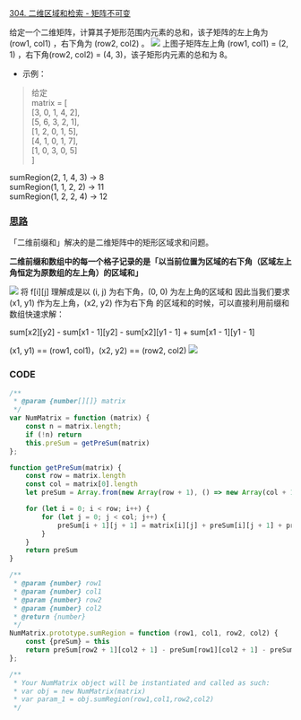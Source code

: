 [304. 二维区域和检索 - 矩阵不可变](https://leetcode-cn.com/problems/range-sum-query-2d-immutable/)

给定一个二维矩阵，计算其子矩形范围内元素的总和，该子矩阵的左上角为 (row1, col1) ，右下角为 (row2, col2) 。
![](https://assets.leetcode-cn.com/aliyun-lc-upload/images/304.png)
上图子矩阵左上角 (row1, col1) = (2, 1) ，右下角(row2, col2) = (4, 3)，该子矩形内元素的总和为 8。

- 示例：

> 给定   
> matrix = [  
    [3, 0, 1, 4, 2],  
    [5, 6, 3, 2, 1],  
    [1, 2, 0, 1, 5],  
    [4, 1, 0, 1, 7],  
    [1, 0, 3, 0, 5]  
]

sumRegion(2, 1, 4, 3) -> 8  
sumRegion(1, 1, 2, 2) -> 11  
sumRegion(1, 2, 2, 4) -> 12  

### [思路](https://leetcode-cn.com/problems/range-sum-query-2d-immutable/solution/xia-ci-ru-he-zai-30-miao-nei-zuo-chu-lai-ptlo/)
「二维前缀和」解决的是二维矩阵中的矩形区域求和问题。

**二维前缀和数组中的每一个格子记录的是「以当前位置为区域的右下角（区域左上角恒定为原数组的左上角）的区域和」**

![](https://pic.leetcode-cn.com/1614650837-SAIiWg-1.png)
将 f[i][j] 理解成是以 (i, j) 为右下角，(0, 0) 为左上角的区域和
因此当我们要求 (x1, y1) 作为左上角，(x2, y2) 作为右下角 的区域和的时候，可以直接利用前缀和数组快速求解：

sum[x2][y2] - sum[x1 - 1][y2] - sum[x2][y1 - 1] + sum[x1 - 1][y1 - 1]

(x1, y1) == (row1, col1)，(x2, y2) == (row2, col2)
![](https://pic.leetcode-cn.com/1614650906-cznQhe-image.png)


### CODE
```javascript
/**
 * @param {number[][]} matrix
 */
var NumMatrix = function (matrix) {
    const n = matrix.length;
    if (!n) return
    this.preSum = getPreSum(matrix)
};

function getPreSum(matrix) {
    const row = matrix.length
    const col = matrix[0].length
    let preSum = Array.from(new Array(row + 1), () => new Array(col + 1).fill(0))

    for (let i = 0; i < row; i++) {
        for (let j = 0; j < col; j++) {
            preSum[i + 1][j + 1] = matrix[i][j] + preSum[i][j + 1] + preSum[i + 1][j] - preSum[i][j]
        }
    }
    return preSum
}

/**
 * @param {number} row1
 * @param {number} col1
 * @param {number} row2
 * @param {number} col2
 * @return {number}
 */
NumMatrix.prototype.sumRegion = function (row1, col1, row2, col2) {
    const {preSum} = this
    return preSum[row2 + 1][col2 + 1] - preSum[row1][col2 + 1] - preSum[row2 + 1][col1] + preSum[row1][col1]
};

/**
 * Your NumMatrix object will be instantiated and called as such:
 * var obj = new NumMatrix(matrix)
 * var param_1 = obj.sumRegion(row1,col1,row2,col2)
 */
``` 
